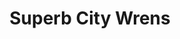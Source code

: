 ---
layout: project-display
title: Superb City Wrens
image: superb-city-wrens.jpg
funders: ['City of Melbourne', 'AAS Future Earth Australia', 'BirdLife Australia', 'University of Melbourne']
collaborators: ['Dr Holly Kirk']
description: "This urban citizen science project is gathering data on how small urban birds respond to strategic revegetation in the centre of a big city. We are individually marking Superb Fairy-wrens with colour-bands birds to better understand their movement and behaviour in urban landscapes. "
is_project_page: true
---